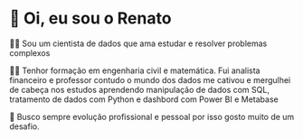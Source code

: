 # 🖖 Oi, eu sou o Renato

👨‍💻 Sou um cientista de dados que ama estudar e resolver problemas complexos

👨‍🎓 Tenhor formação em engenharia civil e matemática. Fui analista financeiro e professor contudo 
o mundo dos dados me cativou e mergulhei de cabeça nos estudos aprendendo manipulação de dados com 
SQL, tratamento de dados com Python e dashbord com Power BI e Metabase

🔭 Busco sempre evolução profissional e pessoal por isso gosto muito de um desafio. 

